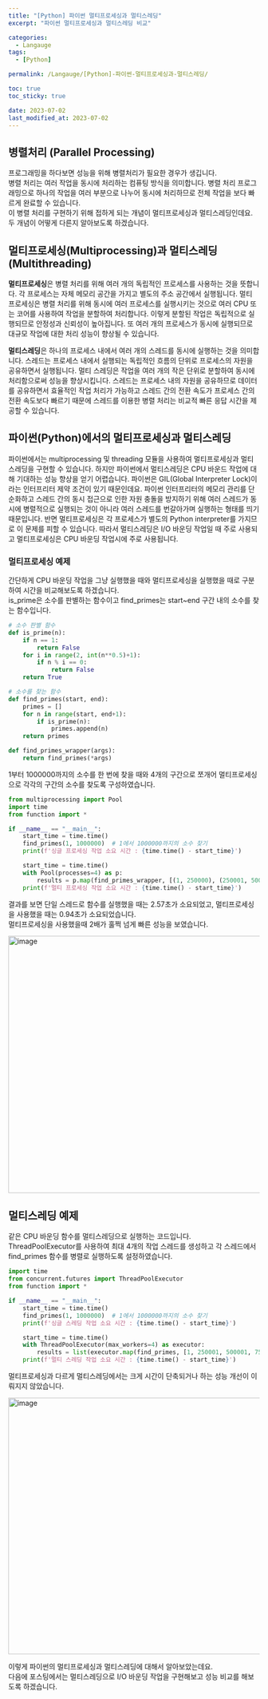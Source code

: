 ```yaml
---
title: "[Python] 파이썬 멀티프로세싱과 멀티스레딩"
excerpt: "파이썬 멀티프로세싱과 멀티스레딩 비교"

categories:
  - Langauge
tags:
  - [Python]

permalink: /Langauge/[Python]-파이썬-멀티프로세싱과-멀티스레딩/

toc: true
toc_sticky: true

date: 2023-07-02
last_modified_at: 2023-07-02
---
```


## 병렬처리 (Parallel Processing)

프로그래밍을 하다보면 성능을 위해 병렬처리가 필요한 경우가 생깁니다. <br>
병렬 처리는 여러 작업을 동시에 처리하는 컴퓨팅 방식을 의미합니다. 병렬 처리 프로그래밍으로 하나의 작업을 여러 부분으로 나누어 동시에 처리하므로 전체 작업을 보다 빠르게 완료할 수 있습니다. <br>
이 병렬 처리를 구현하기 위해 접하게 되는 개념이 멀티프로세싱과 멀티스레딩인데요. 두 개념이 어떻게 다른지 알아보도록 하겠습니다. <br>

## 멀티프로세싱(Multiprocessing)과 멀티스레딩(Multithreading)
**멀티프로세싱**은 병렬 처리를 위해 여러 개의 독립적인 프로세스를 사용하는 것을 뜻합니다. 각 프로세스는 자체 메모리 공간을 가지고 별도의 주소 공간에서 실행됩니다. 멀티 프로세싱은 병렬 처리를 위해 동시에 여러 프로세스를 실행시키는 것으로 여러 CPU 또는 코어를 사용하여 작업을 분할하여 처리합니다. 이렇게 분할된 작업은 독립적으로 실행되므로 안정성과 신뢰성이 높아집니다. 또 여러 개의 프로세스가 동시에 실행되므로 대규모 작업에 대한 처리 성능이 향상될 수 있습니다.


**멀티스레딩**은 하나의 프로세스 내에서 여러 개의 스레드를 동시에 실행하는 것을 의미합니다. 스레드는 프로세스 내에서 실행되는 독립적인 흐름의 단위로 프로세스의 자원을 공유하면서 실행됩니다. 멀티 스레딩은 작업을 여러 개의 작은 단위로 분할하여 동시에 처리함으로써 성능을 향상시킵니다. 스레드는 프로세스 내의 자원을 공유하므로 데이터를 공유하면서 효율적인 작업 처리가 가능하고 스레드 간의 전환 속도가 프로세스 간의 전환 속도보다 빠르기 때문에 스레드를 이용한 병렬 처리는 비교적 빠른 응답 시간을 제공할 수 있습니다.

## 파이썬(Python)에서의 멀티프로세싱과 멀티스레딩
파이썬에서는 multiprocessing 및 threading 모듈을 사용하여 멀티프로세싱과 멀티스레딩을 구현할 수 있습니다. 하지만 파이썬에서 멀티스레딩은 CPU 바운드 작업에 대해 기대하는 성능 향상을 얻기 어렵습니다. 파이썬은 GIL(Global Interpreter Lock)이라는 인터프리터 제약 조건이 있기 때문인데요. 파이썬 인터프리터의 메모리 관리를 단순화하고 스레드 간의 동시 접근으로 인한 자원 충돌을 방지하기 위해 여러 스레드가 동시에 병렬적으로 실행되는 것이 아니라 여러 스레드를 번갈아가며 실행하는 형태를 띄기 때문입니다. 반면 멀티프로세싱은 각 프로세스가 별도의 Python interpreter를 가지므로 이 문제를 피할 수 있습니다. 따라서 멀티스레딩은 I/O 바운딩 작업일 때 주로 사용되고 멀티프로세싱은 CPU 바운딩 작업시에 주로 사용됩니다.

### 멀티프로세싱 예제
간단하게 CPU 바운딩 작업을 그냥 실행했을 때와 멀티프로세싱을 실행했을 때로 구분하여 시간을 비교해보도록 하겠습니다.  
is_prime은 소수를 판별하는 함수이고 find_primes는 start~end 구간 내의 소수를 찾는 함수입니다.  
```python
# 소수 판별 함수
def is_prime(n):
    if n == 1:
        return False
    for i in range(2, int(n**0.5)+1):
        if n % i == 0:
            return False
    return True

# 소수를 찾는 함수
def find_primes(start, end):
    primes = []
    for n in range(start, end+1):
        if is_prime(n):
            primes.append(n)
    return primes

def find_primes_wrapper(args):
    return find_primes(*args)
```

1부터 1000000까지의 소수를 한 번에 찾을 때와 4개의 구간으로 쪼개어 멀티프로세싱으로 각각의 구간의 소수를 찾도록 구성하였습니다.
```python
from multiprocessing import Pool
import time
from function import *

if __name__ == "__main__":
    start_time = time.time()
    find_primes(1, 1000000)  # 1에서 1000000까지의 소수 찾기
    print(f'싱글 프로세싱 작업 소요 시간 : {time.time() - start_time}')

    start_time = time.time()
    with Pool(processes=4) as p:
        results = p.map(find_primes_wrapper, [(1, 250000), (250001, 500000), (500001, 750000), (750001, 1000000)])
    print(f'멀티 프로세싱 작업 소요 시간 : {time.time() - start_time}')
```

결과를 보면 단일 스레드로 함수를 실행했을 때는 2.57초가 소요되었고, 멀티프로세싱을 사용했을 때는 0.94초가 소요되었습니다.  
멀티프로세싱을 사용했을때 2배가 훌쩍 넘게 빠른 성능을 보였습니다.

<img width="515" alt="image" src="https://github.com/zisu17/zisu17.github.io/assets/108858121/2ab74197-c694-4064-a780-720025400815">

## 멀티스레딩 예제
같은 CPU 바운딩 함수를 멀티스레딩으로 실행하는 코드입니다. ThreadPoolExecutor를 사용하여 최대 4개의 작업 스레드를 생성하고 각 스레드에서 find_primes 함수를 병렬로 실행하도록 설정하였습니다.
```python
import time
from concurrent.futures import ThreadPoolExecutor
from function import *

if __name__ == "__main__":
    start_time = time.time()
    find_primes(1, 1000000)  # 1에서 1000000까지의 소수 찾기
    print(f'싱글 스레딩 작업 소요 시간 : {time.time() - start_time}')

    start_time = time.time()
    with ThreadPoolExecutor(max_workers=4) as executor:
        results = list(executor.map(find_primes, [1, 250001, 500001, 750001], [250000, 500000, 750000, 1000000]))
    print(f'멀티 스레딩 작업 소요 시간 : {time.time() - start_time}')
```

멀티프로세싱과 다르게 멀티스레딩에서는 크게 시간이 단축되거나 하는 성능 개선이 이뤄지지 않았습니다.

<img width="514" alt="image" src="https://github.com/zisu17/zisu17.github.io/assets/108858121/a1391210-7a32-4493-938b-4c8768e505bc">

이렇게 파이썬의 멀티프로세싱과 멀티스레딩에 대해서 알아보았는데요.  
다음에 포스팅에서는 멀티스레딩으로 I/O 바운딩 작업을 구현해보고 성능 비교를 해보도록 하겠습니다.
